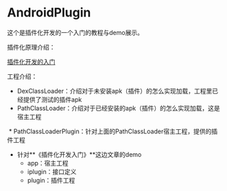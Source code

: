 # AndroidPlugin

这个是插件化开发的一个入门的教程与demo展示。

插件化原理介绍：

[插件化开发的入门](markdown/插件化开发的入门.md)


工程介绍：

* DexClassLoader：介绍对于未安装apk（插件）的怎么实现加载，工程里已经提供了测试的插件apk
* PathClassLoader：介绍对于已经安装的apk（插件）的怎么实现加载，这是宿主工程

  * PathClassLoaderPlugin：针对上面的PathClassLoader宿主工程，提供的插件工程
* 针对**《插件化开发入门》**这边文章的demo
  * app：宿主工程
  * iplugin：接口定义
  * plugin：插件工程
